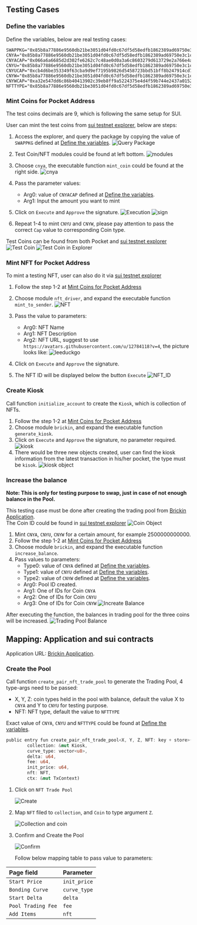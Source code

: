 ## Testing Cases

### Define the variables

Define the variables, below are real testing cases:

```shell
SWAPPKG="0x85b8a77886e9560db21be3051d04fd0c67df5d58edfb1862389ad69750e3c1c0"
CNYA="0x85b8a77886e9560db21be3051d04fd0c67df5d58edfb1862389ad69750e3c1c0::cnya::CNYA"
CNYACAP="0x066a6a6685d2d302fe6262c7c48ae0d0a3a6c8603279d613729e2a766e4af91e"
CNYU="0x85b8a77886e9560db21be3051d04fd0c67df5d58edfb1862389ad69750e3c1c0::cnyu::CNYU"
CNYUCAP="0xcb4d6be353349f63cba9d9ef7195b9826d5458723bbd51bff8b247914cd7dc87"
CNYW="0x85b8a77886e9560db21be3051d04fd0c67df5d58edfb1862389ad69750e3c1c0::cnyw::CNYW"
CNYWCAP="0xa32e547dd6c86b40413902c39eb8ff9a5224375e4d4f59b744e2437a0152aaac"
NFTTYPE="0x85b8a77886e9560db21be3051d04fd0c67df5d58edfb1862389ad69750e3c1c0::nft_driver::NFT"
```

### Mint Coins for Pocket Address

The test coins decimals are 9, which is following the same setup for SUI.

User can mint the test coins from [sui testnet explorer](https://suiexplorer.com/?network=testnet), below are steps:

1. Access the explorer, and query the package by copying the value of `SWAPPKG` defined at [Define the variables](README.md#define-the-variables).
   ![Query Package](images/query_package.png)

2. Test Coin/NFT modules could be found at left bottom.
   ![modules](images/modules.png)

3. Choose `cnya`, the executable function `mint_coin` could be found at the right side.
   ![cnya](images/cnya.png)

4. Pass the parameter values:
   - Arg0: value of `CNYACAP` defined at [Define the variables](README.md#define-the-variables).
   - Arg1: Input the amount you want to mint

5. Click on `Execute` and `Approve` the signature.
   ![Execution](images/execution.png)
   ![sign](images/sign.png)

6. Repeat 1-4 to mint `CNYU` and `CNYW`, please pay attention to pass the correct `Cap` value to corresponding Coin type.

Test Coins can be found from both Pocket and [sui testnet explorer](https://suiexplorer.com/?network=testnet)
   ![Test Coin](images/Test_Coins.png)
   ![Test Coin in Explorer](images/Test_Coins_E.png)


### Mint NFT for Pocket Address

To mint a testing NFT, user can also do it via [sui testnet explorer](https://suiexplorer.com/?network=testnet)

1. Follow the step 1-2 at [Mint Coins for Pocket Address](README.md#mint-coins-for-pocket-address)

2. Choose module `nft_driver`, and expand the executable function `mint_to_sender`.
   ![NFT](images/NFT.png)

3. Pass the value to parameters:
   - Arg0: NFT Name
   - Arg1: NFT Description
   - Arg2: NFT URL, suggest to use `https://avatars.githubusercontent.com/u/12784118?v=4`, the picture looks like:
   ![leeduckgo](images/leeduckgo.jpeg)

4. Click on `Execute` and `Approve` the signature.

5. The NFT ID will be displayed below the button `Execute`
   ![NFT_ID](images/NFT_ID.png)

### Create Kiosk

Call function `initialize_account` to create the `Kiosk`, which is collection of NFTs.

1. Follow the step 1-2 at [Mint Coins for Pocket Address](README.md#mint-coins-for-pocket-address)
2. Choose module `brickin`, and expand the executable function `generate_kiosk`.
3. Click on `Execute` and `Approve` the signature, no parameter required.
   ![kiosk](images/kiosk.png)
4. There would be three new objects created, user can find the kiosk information from the latest transaction in his/her pocket, the type must be `kisok`.
   ![kiosk object](images/kiosk_object.png)

### Increase the balance

**Note: This is only for testing purpose to swap, just in case of not enough balance in the Pool.**<br/>

This testing case must be done after creating the trading pool from [Brickin Application](https://brickin-nft.vercel.app/).<br/>
The Coin ID could be found in [sui testnet explorer](https://suiexplorer.com/?network=testnet)
![Coin Object](images/coin_object_id.png)

1. Mint `CNYA`, `CNYU`, `CNYW` for a certain amount, for example 2500000000000.
2. Follow the step 1-2 at [Mint Coins for Pocket Address](README.md#mint-coins-for-pocket-address)
3. Choose module `brickin`, and expand the executable function `increase_balance`.
4. Pass values to parameters:
   - Type0: value of `CNYA` defined at [Define the variables](README.md#define-the-variables).
   - Type1: value of `CNYU` defined at [Define the variables](README.md#define-the-variables).
   - Type2: value of `CNYW` defined at [Define the variables](README.md#define-the-variables).
   - Arg0: Pool ID created.
   - Arg1: One of IDs for Coin `CNYA`
   - Arg2: One of IDs for Coin `CNYU`
   - Arg3: One of IDs for Coin `CNYW`
   ![Increate Balance](images/increase_balance.png)

After executing the function, the balances in trading pool for the three coins will be increased.
![Trading Pool Balance](images/trading_pool_balance.png)

## Mapping: Application and sui contracts

Application URL: [Brickin Application](https://brickin-nft.vercel.app/).<br/>

### Create the Pool

Call function `create_pair_nft_trade_pool` to generate the Trading Pool, 4 type-args need to be passed:
- X, Y, Z: coin types held in the pool with balance, default the value X to `CNYA` and Y to `CNYU` for testing purpose.
- NFT: NFT type, default the value to `NFTTYPE`

Exact value of `CNYA`, `CNYU` and `NFTTYPE` could be found at [Define the variables](README.md#define-the-variables).

```rust
public entry fun create_pair_nft_trade_pool<X, Y, Z, NFT: key + store>(
        collection: &mut Kiosk,
        curve_type: vector<u8>,
        delta: u64,
        fee: u64,
        init_price: u64,
        nft: NFT,
        ctx: &mut TxContext)
```

1. Click on `NFT Trade Pool`

   ![Create](images/create.png)

2. Map `NFT` filed to `collection`, and `Coin` to type argument `Z`.

   ![Collection and coin](images/collection%20and%20coin.png)

3. Confirm and Create the Pool

   ![Confirm](images/confirm.png)

   Follow below mapping table to pass value to parameters:
   
| Page field         | Parameter    |
|:-------------------|:-------------|
| `Start Price`      | `init_price` |
| `Bonding Curve`    | `curve_type` |
| `Start Delta`      | `delta`      |
| `Pool Trading Fee` | `fee`        |
| `Add Items`        | `nft`        |
